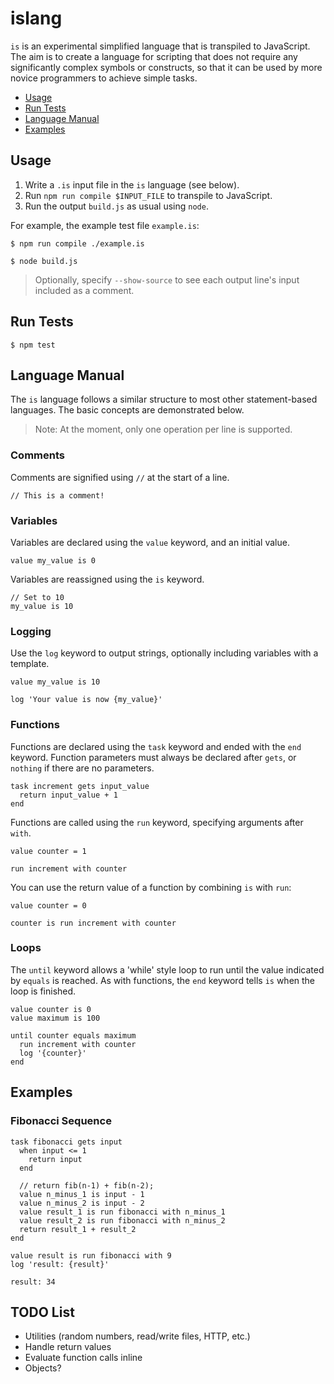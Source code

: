 # islang

`is` is an experimental simplified language that is transpiled to JavaScript. 
The aim is to create a language for scripting that does not require any 
significantly complex symbols or constructs, so that it can be used by more 
novice programmers to achieve simple tasks.

* [Usage](#usage)
* [Run Tests](#run-tests)
* [Language Manual](#language-manual)
* [Examples](#examples)


## Usage

1. Write a `.is` input file in the `is` language (see below).
2. Run `npm run compile $INPUT_FILE` to transpile to JavaScript.
3. Run the output `build.js` as usual using `node`.

For example, the example test file `example.is`:

`$ npm run compile ./example.is`

`$ node build.js`

> Optionally, specify `--show-source` to see each output line's input included
> as a comment.


## Run Tests

`$ npm test`


## Language Manual

The `is` language follows a similar structure to most other statement-based
languages. The basic concepts are demonstrated below. 

> Note: At the moment, only one operation per line is supported.


### Comments

Comments are signified using `//` at the start of a line.

```
// This is a comment!
```


### Variables

Variables are declared using the `value` keyword, and an initial value.

```
value my_value is 0
```

Variables are reassigned using the `is` keyword.

```
// Set to 10
my_value is 10
```


### Logging

Use the `log` keyword to output strings, optionally including variables with 
a template.

```
value my_value is 10

log 'Your value is now {my_value}'
```


### Functions

Functions are declared using the `task` keyword and ended with the `end` 
keyword. Function parameters must always be declared after `gets`, or `nothing`
if there are no parameters.

```
task increment gets input_value
  return input_value + 1
end
```

Functions are called using the `run` keyword, specifying arguments after `with`.

```
value counter = 1

run increment with counter
```

You can use the return value of a function by combining `is` with `run`:

```
value counter = 0

counter is run increment with counter
```


### Loops

The `until` keyword allows a 'while' style loop to run until the value indicated
by `equals` is reached. As with functions, the `end` keyword tells `is` when the 
loop is finished.

```
value counter is 0
value maximum is 100

until counter equals maximum
  run increment with counter
  log '{counter}'
end
``` 


## Examples

### Fibonacci Sequence

```
task fibonacci gets input
  when input <= 1
    return input
  end

  // return fib(n-1) + fib(n-2); 
  value n_minus_1 is input - 1
  value n_minus_2 is input - 2
  value result_1 is run fibonacci with n_minus_1
  value result_2 is run fibonacci with n_minus_2
  return result_1 + result_2
end

value result is run fibonacci with 9
log 'result: {result}'
```

```
result: 34
```


## TODO List

* Utilities (random numbers, read/write files, HTTP, etc.)
* Handle return values
* Evaluate function calls inline
* Objects?
